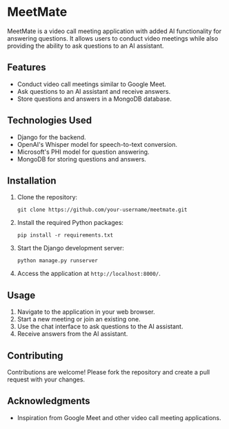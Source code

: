 # MeetMate

MeetMate is a video call meeting application with added AI functionality for answering questions. It allows users to conduct video meetings while also providing the ability to ask questions to an AI assistant.

## Features

- Conduct video call meetings similar to Google Meet.
- Ask questions to an AI assistant and receive answers.
- Store questions and answers in a MongoDB database.

## Technologies Used

- Django for the backend.
- OpenAI's Whisper model for speech-to-text conversion.
- Microsoft's PHI model for question answering.
- MongoDB for storing questions and answers.

## Installation

1. Clone the repository:

   ```
   git clone https://github.com/your-username/meetmate.git
   ```

2. Install the required Python packages:

   ```
   pip install -r requirements.txt
   ```

3. Start the Django development server:

   ```
   python manage.py runserver
   ```

4. Access the application at `http://localhost:8000/`.

## Usage

1. Navigate to the application in your web browser.
2. Start a new meeting or join an existing one.
3. Use the chat interface to ask questions to the AI assistant.
4. Receive answers from the AI assistant.

## Contributing

Contributions are welcome! Please fork the repository and create a pull request with your changes.

## Acknowledgments

- Inspiration from Google Meet and other video call meeting applications.
